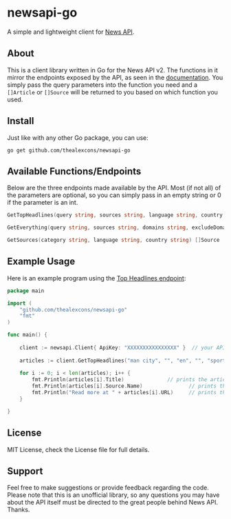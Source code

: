 # newsapi-go
A simple and lightweight client for [News API](https://newsapi.org/docs/).

## About
This is a client library written in Go for the News API v2. The functions in it mirror the endpoints exposed by the API, as seen in the [documentation](https://newsapi.org/docs/endpoints). You simply pass the query parameters into the function you need and a `[]Article` or `[]Source` will be returned to you based on which function you used.

## Install
Just like with any other Go package, you can use:
```
go get github.com/thealexcons/newsapi-go
```

## Available Functions/Endpoints
Below are the three endpoints made available by the API. Most (if not all) of the parameters are optional, so you can simply pass in an empty string or 0 if the parameter is an int.
```go
GetTopHeadlines(query string, sources string, language string, country string, category string, pageSize int, page int) []Article

GetEverything(query string, sources string, domains string, excludeDomains string, from string, to string, language string, sortBy string, pageSize int, page int) []Article

GetSources(category string, language string, country string) []Source
```

## Example Usage
Here is an example program using the [Top Headlines endpoint](https://newsapi.org/docs/endpoints/top-headlines):
```go
package main

import (
    "github.com/thealexcons/newsapi-go"
    "fmt"
)

func main() {
    
    client := newsapi.Client{ ApiKey: "XXXXXXXXXXXXXXXX" }  // your API key goes here
    
    articles := client.GetTopHeadlines("man city", "", "en", "", "sports", 5, 1)
    
    for i := 0; i < len(articles); i++ {
		fmt.Println(articles[i].Title)              // prints the article name
		fmt.Println(articles[i].Source.Name)               // prints the source name
		fmt.Println("Read more at " + articles[i].URL)     // prints the article url
	}

}
```

## License
MIT License, check the License file for full details.

## Support
Feel free to make suggestions or provide feedback regarding the code. Please note that this is an unofficial library, so any questions you may have about the API itself must be directed to the great people behind News API. Thanks.
